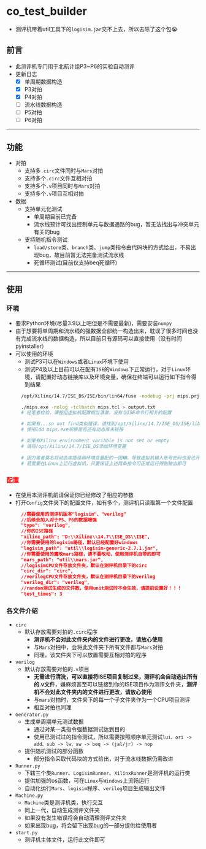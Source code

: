 # co_test_builder
- 测评机带着util工具下的`logisim.jar`交不上去，所以去除了这个包:sob:
## 前言
- 此测评机专门用于北航计组P3~P6的实验自动测评
- 更新日志
  - [x] 单周期数据构造
  - [x] P3对拍
  - [x] P4对拍
  - [ ] 流水线数据构造
  - [ ] P5对拍
  - [ ] P6对拍
---
## 功能
- 对拍
  - 支持多`.circ`文件同时与`Mars`对拍
  - 支持多个`.circ`文件互相对拍
  - 支持多个`.v`项目同时与`Mars`对拍
  - 支持多个`.v`项目互相对拍
- 数据
  - 支持单元化测试
    - 单周期目前已完备
    - 流水线预计可找出控制单元与数据通路的bug，暂无法找出与冲突单元有关的bug
  - 支持随机指令测试
    - `load/store`类、`branch`类、`jump`类指令由代码块的方式给出，不易出现bug，故目前暂无法完备测试流水线
    - 死循环测试(目前仅支持beq死循环)
---
## 使用
### 环境
- 要求Python环境(尽量3.9以上吧但是不需要最新)，需要安装`numpy`
- 由于想要将单周期和流水线的强数据全部统一构造出来，耽误了很多时间也没有完成流水线的数据构造，所以目前只有源码可以直接使用（没有时间pyinstaller）
- 可以使用的环境
  - 测试P3可以在`Windows`或者`Linux`环境下使用
  - 测试P4及以上目前可以在配有`ISE`的`Windows`下正常运行，对于`Linux`环境，请配置好动态链接库以及环境变量，确保在终端可以运行如下指令得到结果
  ```bash
    /opt/Xilinx/14.7/ISE_DS/ISE/bin/lin64/fuse -nodebug -prj mips.prj -o mips.exe mips_tb
  ```
  ```bash
    ./mips.exe -nolog -tclbatch mips.tcl > output.txt
    # 经笔者检验，课程组虚拟机配置相当清澈，没有与ISE命令行相关的配置

    # 如果有...so not find类似错误，请找到/opt/Xilinx/14.7/ISE_DS/ISE/lib/lin64或者/opt/Xilinx/14.7/ISE_DS/ISE/lib/lin64查找里面是否有所需要的动态链接库，接着将此路径添加至用户或者系统变量中
    # 使用ldd mips.exe观察是否还有动态库未链接

    # 如果有Xilinx environment variable is not set or empty
    # 请将/opt/Xilinx/14.7/ISE_DS添加环境变量
    
    # 因为笔者莫名将动态库路径和环境变量配的一团糟，导致虚拟机输入账号密码也没法开机了，所以已有经验到此中断
    # 若需要在Linux上运行虚拟机，只要保证上述两条指令可正常运行得到输出即可
  ```
### <font color = red>配置</font>
- 在使用本测评机前请保证你已经修改了相应的参数
- 打开`Config`文件夹下的配置文件，如有多个，测评机只读取第一个文件配置
  ```json
    //需要使用的测评机版本"logisim"、"verilog"
    //后续会加入对于P5、P6的数据增强
    "type": "verilog",
    //你的ISE路径
    "xilinx_path": "D:\\Xilinx\\14.7\\ISE_DS\\ISE",
    //你需要使用的logisim路径，默认已经配置好windows
    "logisim_path": "util\\logisim-generic-2.7.1.jar",
    //你需要使用的魔改mars路径，请不要改动，使用测评机自带的即可
    "mars_path": "util\\mars.jar",
    //logisimCPU文件存放文件夹，默认在测评机目录下的circ
    "circ_dir": "circ",
    //verilogCPU文件存放文件夹，默认在测评机目录下的verilog
    "verilog_dir": "verilog",
    //random测试生成的文件数，使用unit测试时不会生效，请提前设置好！！！
    "test_times": 3
  ```

### 各文件介绍
- `circ`
  - 默认存放需要对拍的`.circ`程序
    - **测评机不会对此文件夹内的文件进行更改，请放心使用**
    - 与`Mars`对拍中，会将此文件夹下所有文件都与`Mars`对拍
    - 同理，该文件夹下可以放置需要互相对拍的程序
- `verilog`
  - 默认存放需要对怕的`.v`项目
    - **无需进行清洗，可以直接将ISE项目复制过来，测评机会自动选出所有的.v文件**，嫌麻烦甚至可以链接到你的ISE项目作为测评文件夹，**测评机不会对此文件夹内的文件进行更改，请放心使用**
    - 与`mars`对拍时，文件夹下的每一个子文件夹作为一个CPU项目测评
    - 相互对拍也同理
- `Generator.py`
  - 生成单周期单元测试数据
    - 通过对某一类指令强数据测试达到目的
    - 使用已测试过的指令测试，所以需要按照顺序单元测试`lui、ori -> add、sub -> lw、sw -> beq -> (jal/jr) -> nop`
  - 提供随机测试的部分函数
    - 部分指令采取代码块的方式给出，对于流水线数据仍需改进
- `Runner.py`
  - 下辖三个类`Runner`、`LogisimRunner`、`XilinxRunner`是测评机的运行类
  - 提供加强的os函数，可在`Linux`与`Windows`上流畅运行
  - 自动化运行`Mars`、`logisim`程序、`verilog`项目生成输出文件
- `Machine.py`
  - `Machine`类是测评机类，执行交互
  - 同上一代，自动生成测评文件夹
  - 如果没有发生错误将会自动清理测评文件夹
  - 如果出现bug，将会留下出现bug的一部分提供给使用者
- `start.py`
  - 测评机主体文件，运行此文件即可